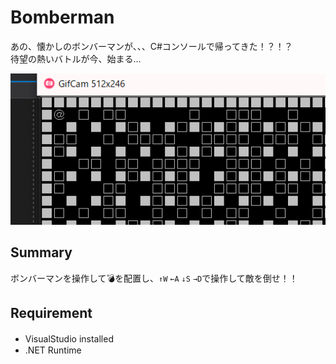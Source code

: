 # Bomberman
あの、懐かしのボンバーマンが、、、C#コンソールで帰ってきた！？！？  
待望の熱いバトルが今、始まる...

![操作方法](https://github.com/naonao0001777/Bomberman/blob/master/a.gif)

## Summary
ボンバーマンを操作して💣を配置し、`↑W` `←A` `↓S` `→D`で操作して敵を倒せ！！

## Requirement
* VisualStudio installed　　
* .NET Runtime
